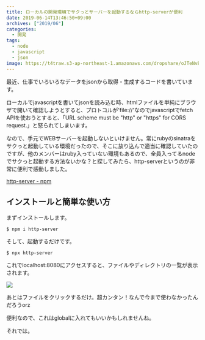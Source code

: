 ```yaml
---
title: ローカルの開発環境でサクっとサーバーを起動するならhttp-serverが便利
date: 2019-06-14T13:46:50+09:00
archives: ["2019/06"]
categories:
  - 開発
tags:
  - node
  - javascript
  - json
image: https://t4traw.s3-ap-northeast-1.amazonaws.com/dropshare/oJTeNvBnGZ5cZHJ5vwtDsyr8EfhRXXq3.png
---
```

最近、仕事でいろいろなデータをjsonから取得・生成するコードを書いています。

ローカルでjavascriptを書いてjsonを読み込む時、htmlファイルを単純にブラウザで開いて確認しようとすると、プロトコルが'file://'なのでjavascriptでfetch APIを使おうとすると、「URL scheme must be "http" or "https" for CORS request.」と怒られてしまいます。

<!--more-->

なので、手元でWEBサーバーを起動しないといけません。常にrubyのsinatraをサクっと起動している環境だったので、そこに放り込んで適当に確認していたのですが、他のメンバーはruby入っていない環境もあるので、全員入ってるnodeでサクっと起動する方法ないかな？と探してみたら、http-serverというのが非常に便利で感動しました。

[http-server - npm](https://www.npmjs.com/package/http-server)

## インストールと簡単な使い方

まずインストールします。

```
$ npm i http-server
```

そして、起動するだけです。

```
$ npx http-server
```

これでlocalhost:8080にアクセスすると、ファイルやディレクトリの一覧が表示されます。

![](https://t4traw.s3-ap-northeast-1.amazonaws.com/dropshare/oJTeNvBnGZ5cZHJ5vwtDsyr8EfhRXXq3.png)

あとはファイルをクリックするだけ。超カンタン！なんで今まで使わなかったんだろうorz

便利なので、これはglobalに入れてもいいかもしれませんね。

それでは。